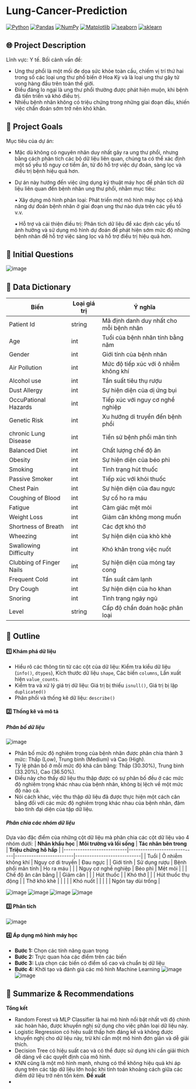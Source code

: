 # Lung-Cancer-Prediction

<a href="#"><img alt="Python" src="https://img.shields.io/badge/Python-003F5D.svg?logo=python&logoColor=white"></a>
<a href="#"><img alt="Pandas" src="https://img.shields.io/badge/Pandas-00527C.svg?logo=pandas&logoColor=white"></a>
<a href="#"><img alt="NumPy" src="https://img.shields.io/badge/Numpy-00609C.svg?logo=numpy&logoColor=white"></a>
<a href="#"><img alt="Matplotlib" src="https://img.shields.io/badge/Matplotlib-006DB2.svg?logo=python-matplotlib&logoColor=white"></a>
<a href="#"><img alt="seaborn" src="https://img.shields.io/badge/seaborn-4E97D1.svg?logo=pandas&logoColor=white"></a>
<a href="#"><img alt="sklearn" src="https://img.shields.io/badge/sklearn-A3CEEF.svg?logo=scikitlearn&logoColor=white"></a>
## :globe_with_meridians:   Project Description
Lĩnh vực: Y tế.
Bối cảnh vấn đề:
+ Ung thư phổi là một mối đe dọa sức khỏe toàn cầu, chiếm vị trí thứ hai trong số các loại ung thư phổ biến ở Hoa Kỳ và là loại ung thư gây tử vong hàng đầu trên toàn thế giới. 
+ Điều đáng lo ngại là ung thư phổi thường được phát hiện muộn, khi bệnh đã tiến triển và khó điều trị. 
+ Nhiều bệnh nhân không có triệu chứng trong những giai đoạn đầu, khiến việc chẩn đoán sớm trở nên khó khăn. 

## :star2:  Project Goals
Mục tiêu của dự án:
+ Mặc dù không có nguyên nhân duy nhất gây ra ung thư phổi, nhưng bằng cách phân tích các bộ dữ liệu liên quan, chúng ta có thể xác định một số yếu tố nguy cơ tiềm ẩn, từ đó hỗ trợ việc dự đoán, sàng lọc và điều trị bệnh hiệu quả hơn.
+ Dự án này hướng đến việc ứng dụng kỹ thuật máy học để phân tích dữ liệu liên quan đến bệnh nhân ung thư phổi, nhằm mục tiêu:

	▪ Xây dựng mô hình phân loại: Phát triển một mô hình máy học có khả năng dự đoán bệnh nhân ở giai đoạn ung thư nào dựa trên các yếu tố v.v.

	▪ Hỗ trợ và cải thiện điều trị: Phân tích dữ liệu để xác định các yếu tố ảnh hưởng  và sử dụng mô hình dự đoán để phát hiện sớm mức độ những bệnh nhân để hỗ trợ việc sàng lọc và hỗ trợ điều trị hiệu quả hơn.
## :memo:   Initial Questions
![image](https://github.com/user-attachments/assets/a8d3c536-86b6-4064-b4bc-679d53a6e958)


## :open_file_folder:   Data Dictionary

| **Biến**                       | **Loại giá trị** | **Ý nghĩa**                                                 |
|--------------------------------|------------------|------------------------------------------------------------|
| Patient Id                     | string            | Mã định danh duy nhất cho mỗi bệnh nhân                    |
| Age                            | int        | Tuổi của bệnh nhân tính bằng năm                           |
| Gender                         | int        | Giới tính của bệnh nhân         |
| Air Pollution                  | int        | Mức độ tiếp xúc với ô nhiễm không khí |
| Alcohol use                    | int        | Tần suất tiêu thụ rượu                |
| Dust Allergy                   | int        | Sự hiện diện của dị ứng bụi            |
| OccuPational Hazards           | int        | Tiếp xúc với nguy cơ nghề nghiệp      |
| Genetic Risk                   | int        | Xu hướng di truyền đến bệnh phổi      |
| chronic Lung Disease           | int        | Tiền sử bệnh phổi mãn tính            |
| Balanced Diet                  | int        | Chất lượng chế độ ăn            |
| Obesity                        | int        | Sự hiện diện của béo phì              |
| Smoking                        | int        | Tình trạng hút thuốc  |
| Passive Smoker                 | int        | Tiếp xúc với khói thuốc               |
| Chest Pain                     | int        | Sự hiện diện của đau ngực            |
| Coughing of Blood              | int        | Sự cố ho ra máu                       |
| Fatigue                        | int        | Cảm giác mệt mỏi                      |
| Weight Loss                    | int        | Giảm cân không mong muốn              |
| Shortness of Breath            | int        | Các đợt khó thở                       |
| Wheezing                       | int        | Sự hiện diện của khò khè             |
| Swallowing Difficulty          | int        | Khó khăn trong việc nuốt             |
| Clubbing of Finger Nails       | int        | Sự hiện diện của móng tay cong       |
| Frequent Cold                  | int        | Tần suất cảm lạnh          |
| Dry Cough                      | int        | Sự hiện diện của ho khan             |
| Snoring                        | int        | Tình trạng ngáy ngủ                  |
| Level                          | string           | Cấp độ chẩn đoán hoặc phân loại |


## :compass:    Outline
#### 1️⃣ Khám phá dữ liệu
- Hiểu rõ các thông tin từ các cột của dữ liệu:  Kiểm tra kiểu dữ liệu (`info()`, `dtypes`), Kích thước dữ liệu `shape`, Các biến `columns`, Lần xuất hiện `value_counts`.
- Kiểm tra và xử lý giá trị dữ liệu: Giá trị bị thiếu `isnull()`, Giá trị bị lặp `duplicated()`
- Phân phối và thống kê dữ liệu: `describe()`
#### 2️⃣  Thống kê và mô tả
##### Phân bố dữ liệu 
![image](https://github.com/user-attachments/assets/bfd014a1-f526-4b9e-ba99-1e96883305e0)
- Phân bố mức độ nghiêm trọng của bệnh nhân được phân chia thành 3 mức: Thấp (Low), Trung bình (Medium) và Cao (High).
- Tỷ lệ phân bố ở mỗi mức độ khá cân bằng: Thấp (30.30%), Trung bình (33.20%), Cao (36.50%).
- Điều này cho thấy dữ liệu thu thập được có sự phân bố đều ở các mức độ nghiêm trọng khác nhau của bệnh nhân, không bị lệch về một mức độ nào cả.
- Nói cách khác, việc thu thập dữ liệu đã được thực hiện một cách cân bằng đối với các mức độ nghiêm trọng khác nhau của bệnh nhân, đảm bảo tính đại diện của tập dữ liệu.
##### Phân chia các nhóm dữ liệu 
Dựa vào đặc điểm của những cột dữ liệu mà phân chia các cột dữ liệu vào 4 nhóm dưới: 
| **Nhân khẩu học**        | **Môi trường và lối sống** | **Tác nhân bên trong** | **Triệu chứng hô hấp**    |
|---------------------------|-----------------------------|-------------------------|----------------------------|
| Tuổi                      | Ô nhiễm không khí          | Nguy cơ di truyền       | Đau ngực                   |
| Giới tính                 | Sử dụng rượu              | Bệnh phổi mãn tính     | Ho ra máu                  |
|                           | Nguy cơ nghề nghiệp        | Béo phì                 | Mệt mỏi                    |
|                           | Chế độ ăn cân bằng         |                         | Giảm cân                   |
|                           | Hút thuốc                  |                         | Khó thở                    |
|                           | Hút thuốc thụ động         |                         | Thở khò khè                |
|                           |                             |                         | Khó nuốt                   |
|                           |                             |                         | Ngón tay dùi trống         |

![image](https://github.com/user-attachments/assets/21916604-7609-425d-9fbd-d14e7f27be3d)
![image](https://github.com/user-attachments/assets/5e929fdf-d7f4-4ac7-86af-a546176d3489)
![image](https://github.com/user-attachments/assets/f072a821-611d-4b9b-b79e-ed4bba87df6e)
![image](https://github.com/user-attachments/assets/b95b7a49-9862-44b9-9bde-19aba45a7dce)

#### :three: Phân tích
![image](https://github.com/user-attachments/assets/101bbab2-dbd1-45b3-b86e-f68bab05fe52)

#### :four: Áp dụng mô hình máy học
- **Bước 1:** Chọn các tính năng quan trọng
- **Bước 2:** Trực quan hóa các điểm trên các biến
- **Bước 3:** Lựa chọn các biến có điểm số cao và chuẩn bị dữ liệu
- **Bước 4:** Khởi tạo và đánh giá các mô hình Machine Learning
![image](https://github.com/user-attachments/assets/6f8880b3-49c5-4234-b5cf-4fdd59499897)
![image](https://github.com/user-attachments/assets/4d26b7a1-ee92-4f67-94d6-29857cd73afb)


## :high_brightness: Summarize & Recommendations
**Tổng kết** 
- Random Forest và MLP Classifier là hai mô hình nổi bật nhất với độ chính xác hoàn hảo, được khuyến nghị sử dụng cho việc phân loại dữ liệu này.
- Logistic Regression có hiệu suất thấp hơn đáng kể và không được khuyến nghị cho dữ liệu này, trừ khi cần một mô hình đơn giản và dễ giải thích.
- Decision Tree có hiệu suất cao và có thể được sử dụng khi cần giải thích dễ dàng về các quyết định của mô hình.
- KNN cũng là một mô hình mạnh, nhưng có thể không hiệu quả khi áp dụng trên các tập dữ liệu lớn hoặc khi tính toán khoảng cách giữa các điểm dữ liệu trở nên tốn kém.
**Đề xuất**
- 
